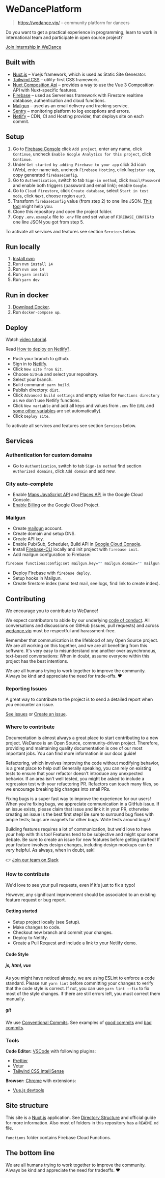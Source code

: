 # WeDancePlatform

> https://wedance.vip/ – community platform for dancers

Do you want to get a practical experience in programming, learn to work in international team and participate in open source project?

[Join Internship in WeDance](https://angel.co/l/2vAdxy)

## Built with

- [Nuxt.js](https://nuxtjs.org) – Vuejs framework, which is used as Static Site Generator.
- [Tailwind CSS](https://tailwindcss.com/) – utility-first CSS framework.
- [Nuxt Composition Api](https://composition-api.nuxtjs.org/) – provides a way to use the Vue 3 Composition API with Nuxt-specific features.
- [Firebase](https://firebase.google.com/) – used as Serverless framework with Firestore realtime database, authentication and cloud functions.
- [Mailgun](https://www.mailgun.com/) – used as an email delivery and tracking service.
- [Sentry](https://sentry.io/) – monitoring platform to log exceptions and errors.
- [Netlify](https://netlify.com/) – CDN, CI and Hosting provider, that deploys site on each commit.

## Setup

1. Go to [Firebase Console](https://console.firebase.google.com/) click `Add project`, enter any name, click `Continue`, uncheck `Enable Google Analytics for this project`, click `Continue`.
2. Under `Get started by adding Firebase to your app` click 3d icon (Web), enter name `Web`, uncheck `Firebase Hosting`, click `Register app`, copy generated `firebaseConfig`.
3. Go to `Authentication`, switch to tab `Sign-in method`, click `Email/Password` and enable both triggers (password and email link); enable `Google`.
4. Go to `Cloud Firestore`, click `Create database`, select `Start in test mode`, click `Next`, choose region `eur3`.
5. Transform `firebaseConfig` value (from step 2) to one line JSON. [This tool](https://www.convertjson.com/javascript-object-to-json.htm) might help you.
6. Clone this repository and open the project folder.
7. Copy `.env.example` file to `.env` file and set value of `FIREBASE_CONFIG` to one line JSON you got from step 5.

To activate all services and features see section `Services` below.

## Run locally

1. [Install nvm](https://github.com/nvm-sh/nvm)
2. Run `nvm install 14`
3. Run `nvm use 14`
4. Run `yarn install`
5. Run `yarn dev`

## Run in docker

1. [Download Docker](https://www.docker.com/products/docker-desktop).
2. Run `docker-compose up`.

## Deploy

Watch [video tutorial](https://www.loom.com/share/408d3aca33dd426885beb8ef90289972).

Read [How to deploy on Netlify?](https://nuxtjs.org/faq/netlify-deployment/).

- Push your branch to github.
- Sign in to [Netlify](https://netlify.com/).
- Click `New site from Git`.
- Choose `GitHub` and select your repository.
- Select your branch.
- Build command: `yarn build`.
- Publish directory: `dist`.
- Click `Advanced build settings` and empty value for `Functions directory` as we don’t use Netlify functions.
- Click `New variable` and add all keys and values from `.env` file (`URL` and [some other variables](https://docs.netlify.com/configure-builds/environment-variables/) are set automatically).
- Click `Deploy site`.

To activate all services and features see section `Services` below.

## Services

### Authentication for custom domains

- Go to `Authentication`, switch to tab `Sign-in method` find section `Authorized domains`, click `Add domain` and add new.

### City auto-complete

- Enable [Maps JavaScript API](https://console.cloud.google.com/apis/library/maps-backend.googleapis.com) and [Places API](https://console.cloud.google.com/marketplace/product/google/places-backend.googleapis.com) in the Google Cloud Console.
- [Enable Billing](https://console.cloud.google.com/project/_/billing/enable) on the Google Cloud Project.

### Mailgun

- Create [mailgun](https://www.mailgun.com/) account.
- Create domain and setup DNS.
- Create API key.
- Enable Pub/Sub, Scheduler, Build API in [Google Cloud Console](https://console.cloud.google.com/apis/library).
- Install [Firebase-CLI](https://firebase.google.com/docs/cli) locally and init project with `firebase init`.
- Add mailgun confguration to Firebase:

```bash
firebase functions:config:set mailgun.key="" mailgun.domain="" mailgun.host=""
```

- Deploy Firebase with `firebase deploy`.
- Setup hooks in Mailgun.
- Create firestore index (send test mail, see logs, find link to create index).

## Contributing

We encourage you to contribute to WeDance!

We expect contributors to abide by our underlying [code of conduct](https://wedance.vip/coc). All conversations and discussions on GitHub (issues, pull requests) and across [wedance.vip](https://wedance.vip/) must be respectful and harassment-free.

Remember that communication is the lifeblood of any Open Source project. We are all working on this together, and we are all benefiting from this software. It's very easy to misunderstand one another over asynchronous, text-based conversations: When in doubt, assume everyone within this project has the best intentions.

We are all humans trying to work together to improve the community. Always be kind and appreciate the need for trade-offs. ❤️

### Reporting Issues

A great way to contribute to the project is to send a detailed report when you encounter an issue.

[See issues](https://github.com/we-dance/platform/issues) or [Create an issue](https://github.com/we-dance/platform/issues/new/choose).

### Where to contribute

Documentation is almost always a great place to start contributing to a new project. WeDance is an Open Source, community-driven project. Therefore, providing and maintaining quality documentation is one of our most important jobs. You can find more information in our docs guide!

Refactoring, which involves improving the code without modifying behavior, is a great place to help out! Generally speaking, you can rely on existing tests to ensure that your refactor doesn't introduce any unexpected behavior. If an area isn't well tested, you might be asked to include a regression test with your refactoring PR. Refactors can touch many files, so we encourage breaking big changes into small PRs.

Fixing bugs is a super fast way to improve the experience for our users! When you're fixing bugs, we appreciate communication in a GitHub issue. If an issue exists, please claim that issue and link it in your PR, otherwise creating an issue is the best first step! Be sure to surround bug fixes with ample tests; bugs are magnets for other bugs. Write tests around bugs!

Building features requires a lot of communication, but we'd love to have your help with this too! Features tend to be subjective and might spur some debate. Be sure to create an issue for new features before getting started! If your feature involves design changes, including design mockups can be very helpful. As always, when in doubt, ask!

👉 [Join our team on Slack](https://wedance.vip/slack)

### How to contribute

We'd love to see your pull requests, even if it's just to fix a typo!

However, any significant improvement should be associated to an existing feature request or bug report.

#### Getting started

- Setup project locally (see Setup).
- Make changes to code.
- Checkout new branch and commit your changes.
- Deploy to Netlify.
- Create a Pull Request and include a link to your Netlify demo.

#### Code Style

##### js, html, vue

As you might have noticed already, we are using ESLint to enforce a code standard. Please run `yarn lint` before committing your changes to verify that the code style is correct. If not, you can use `yarn lint --fix` to fix most of the style changes. If there are still errors left, you must correct them manually.

##### git

We use [Conventional Commits](https://www.conventionalcommits.org/en/v1.0.0/). See examples of [good commits](https://chris.beams.io/posts/git-commit/) and [bad commits](http://whatthecommit.com/).

### Tools

**Code Editor:** [VSCode](https://code.visualstudio.com/) with following plugins:

- [Prettier](https://marketplace.visualstudio.com/items?itemName=esbenp.prettier-vscode)
- [Vetur](https://marketplace.visualstudio.com/items?itemName=octref.vetur)
- [Tailwind CSS IntelliSense](https://marketplace.visualstudio.com/items?itemName=bradlc.vscode-tailwindcss)

**Browser:** [Chrome](https://chrome.google.com/) with extensions:

- [Vue.js devtools](https://chrome.google.com/webstore/detail/vuejs-devtools/nhdogjmejiglipccpnnnanhbledajbpd)

## Site structure

This site is a [Nuxt.js](https://nuxtjs.org) application. See [Directory Structure](https://nuxtjs.org/guide/directory-structure) and official guide for more information. Also most of folders in this repository has a `README.md` file.

`functions` folder contains Firebase Cloud Functions.

## The bottom line

We are all humans trying to work together to improve the community. Always be kind and appreciate the need for tradeoffs. ❤️
